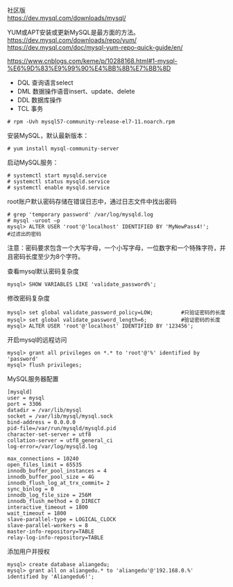 社区版  
https://dev.mysql.com/downloads/mysql/


YUM或APT安装或更新MySQL是最方面的方法。  
https://dev.mysql.com/downloads/repo/yum/  
https://dev.mysql.com/doc/mysql-yum-repo-quick-guide/en/  

https://www.cnblogs.com/keme/p/10288168.html#1-mysql-%E6%9D%83%E9%99%90%E4%BB%8B%E7%BB%8D

- DQL 查询语言select
- DML 数据操作语音insert、update、delete
- DDL 数据库操作
- TCL 事务


```
# rpm -Uvh mysql57-community-release-el7-11.noarch.rpm
```

安装MySQL，默认最新版本：
```
# yum install mysql-community-server
```

启动MySQL服务：
```
# systemctl start mysqld.service
# systemctl status mysqld.service
# systemctl enable mysqld.service
```

root账户默认密码存储在错误日志中，通过日志文件中找出密码
```
# grep 'temporary password' /var/log/mysqld.log
# mysql -uroot –p
mysql> ALTER USER 'root'@'localhost' IDENTIFIED BY 'MyNewPass4!';         #过滤出的密码
```
注意：密码要求包含一个大写字母，一个小写字母，一位数字和一个特殊字符，并且密码长度至少为8个字符。

查看mysql默认密码复杂度
```
mysql> SHOW VARIABLES LIKE 'validate_password%';
```

修改密码复杂度
```
mysql> set global validate_password_policy=LOW;         #只验证密码的长度
mysql> set global validate_password_length=6;           #验证密码的长度
mysql> ALTER USER 'root'@'localhost' IDENTIFIED BY '123456'; 
```

开启mysql的远程访问
```
mysql> grant all privileges on *.* to 'root'@'%' identified by 'password'
mysql> flush privileges;
```

MySQL服务器配置
```
[mysqld]
user = mysql
port = 3306
datadir = /var/lib/mysql
socket = /var/lib/mysql/mysql.sock
bind-address = 0.0.0.0
pid-file=/var/run/mysqld/mysqld.pid
character-set-server = utf8
collation-server = utf8_general_ci
log-error=/var/log/mysqld.log

max_connections = 10240
open_files_limit = 65535
innodb_buffer_pool_instances = 4
innodb_buffer_pool_size = 4G
innodb_flush_log_at_trx_commit= 2
sync_binlog = 0
innodb_log_file_size = 256M
innodb_flush_method = O_DIRECT
interactive_timeout = 1800
wait_timeout = 1800
slave-parallel-type = LOGICAL_CLOCK
slave-parallel-workers = 8
master-info-repository=TABLE
relay-log-info-repository=TABLE
```

添加用户并授权
```
mysql> create database aliangedu;
mysql> grant all on aliangedu.* to 'aliangedu'@'192.168.0.%' identified by 'Aliangedu6!';
```
